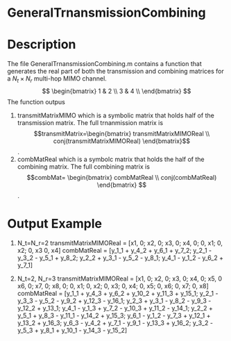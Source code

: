 # GeneralTrnansmissionCombining
# Description
The file GeneralTrnansmissionCombining.m contains a function that generates the real part of both the transmission and combining matrices for a $N_t\times N_r$ multi-hop MIMO channel.
$$
\begin{bmatrix}
1 & 2 \\
3 & 4 \\
\end{bmatrix}
$$
The function outpus 
1. transmitMatrixMIMO which is a symbolic matrix that holds half of the transmission matrix. The full trnanmission matrix is
$$transmitMatrix=\begin{bmatrix} transmitMatrixMIMOReal \\ conj(transmitMatrixMIMOReal) \end{bmatrix}$$.
3. combMatReal which is a symbolc matrix that holds the half of the combining matrix. The full combining matrix is
$$combMat= \begin{bmatrix} combMatReal \\ conj(combMatReal) \end{bmatrix} $$.

# Output Example
1. N_t=N_r=2
transmitMatrixMIMOReal = 
[x1,  0;
x2,  0;
x3,  0;
x4,  0;
 0, x1;
 0, x2;
 0, x3
 0, x4]
combMatReal = 
[y_1_1 + y_4_2 + y_6_1 + y_7_2;
y_2_1 - y_3_2 - y_5_1 + y_8_2;
y_2_2 + y_3_1 - y_5_2 - y_8_1;
y_4_1 - y_1_2 - y_6_2 + y_7_1]

2. N_t=2, N_r=3
transmitMatrixMIMOReal = 
[x1,  0;
x2,  0;
x3,  0;
x4,  0;
x5,  0
x6,  0;
x7,  0;
x8,  0;
 0, x1;
 0, x2;
 0, x3;
 0, x4;
 0, x5;
 0, x6;
 0, x7;
 0, x8]
combMatReal = 
[y_1_1 + y_4_3 + y_6_2 + y_10_2 + y_11_3 + y_15_1;
 y_2_1 - y_3_3 - y_5_2 - y_9_2 + y_12_3 - y_16_1;
 y_2_3 + y_3_1 - y_8_2 - y_9_3 - y_12_2 + y_13_1;
y_4_1 - y_1_3 + y_7_2 - y_10_3 + y_11_2 - y_14_1;
y_2_2 + y_5_1 + y_8_3 - y_11_1 - y_14_2 + y_15_3;
y_6_1 - y_1_2 - y_7_3 + y_12_1 + y_13_2 + y_16_3;
 y_6_3 - y_4_2 + y_7_1 - y_9_1 - y_13_3 + y_16_2;
y_3_2 - y_5_3 + y_8_1 + y_10_1 - y_14_3 - y_15_2]
